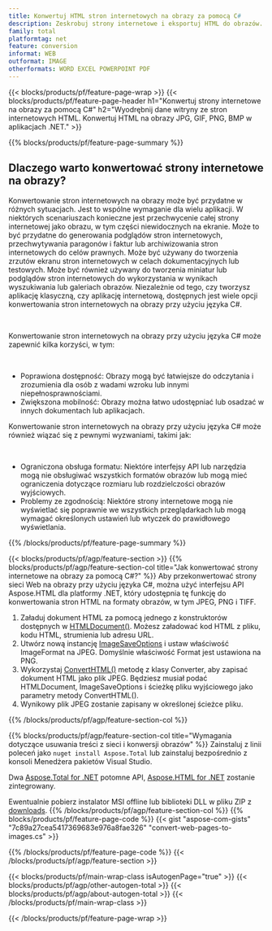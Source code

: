 ```yaml
---
title: Konwertuj HTML stron internetowych na obrazy za pomocą C#
description: Zeskrobuj strony internetowe i eksportuj HTML do obrazów. Twórz aplikacje .NET, aby zgarniać dane ze stron internetowych do formatu JPEG, PNG, GIF, BMP itp. 
family: total
platformtag: net
feature: conversion
informat: WEB
outformat: IMAGE
otherformats: WORD EXCEL POWERPOINT PDF
---
```

{{< blocks/products/pf/feature-page-wrap >}}
{{< blocks/products/pf/feature-page-header h1="Konwertuj strony internetowe na obrazy za pomocą C#" h2="Wyodrębnij dane witryny ze stron internetowych HTML. Konwertuj HTML na obrazy JPG, GIF, PNG, BMP w aplikacjach .NET." >}}

{{% blocks/products/pf/feature-page-summary %}}

<h2 class="heading-border">Dlaczego warto konwertować strony internetowe na obrazy?</h2>
<p>Konwertowanie stron internetowych na obrazy może być przydatne w różnych sytuacjach. Jest to wspólne wymaganie dla wielu aplikacji. W niektórych scenariuszach konieczne jest przechwycenie całej strony internetowej jako obrazu, w tym części niewidocznych na ekranie. Może to być przydatne do generowania podglądów stron internetowych, przechwytywania paragonów i faktur lub archiwizowania stron internetowych do celów prawnych. Może być używany do tworzenia zrzutów ekranu stron internetowych w celach dokumentacyjnych lub testowych. Może być również używany do tworzenia miniatur lub podglądów stron internetowych do wykorzystania w wynikach wyszukiwania lub galeriach obrazów. Niezależnie od tego, czy tworzysz aplikację klasyczną, czy aplikację internetową, dostępnych jest wiele opcji konwertowania stron internetowych na obrazy przy użyciu języka C#.</p><br />

<p>Konwertowanie stron internetowych na obrazy przy użyciu języka C# może zapewnić kilka korzyści, w tym:</p><br />
<ul>
<li>Poprawiona dostępność: Obrazy mogą być łatwiejsze do odczytania i zrozumienia dla osób z wadami wzroku lub innymi niepełnosprawnościami.</li>
<li>Zwiększona mobilność: Obrazy można łatwo udostępniać lub osadzać w innych dokumentach lub aplikacjach.</li>
</ul>
<p>Konwertowanie stron internetowych na obrazy przy użyciu języka C# może również wiązać się z pewnymi wyzwaniami, takimi jak:</p><br />
<ul>
<li>Ograniczona obsługa formatu: Niektóre interfejsy API lub narzędzia mogą nie obsługiwać wszystkich formatów obrazów lub mogą mieć ograniczenia dotyczące rozmiaru lub rozdzielczości obrazów wyjściowych.</li>
<li>Problemy ze zgodnością: Niektóre strony internetowe mogą nie wyświetlać się poprawnie we wszystkich przeglądarkach lub mogą wymagać określonych ustawień lub wtyczek do prawidłowego wyświetlania.</li>
</ul>
{{% /blocks/products/pf/feature-page-summary  %}}

{{< blocks/products/pf/agp/feature-section >}}
{{% blocks/products/pf/agp/feature-section-col title="Jak konwertować strony internetowe na obrazy za pomocą C#?" %}}
Aby przekonwertować strony sieci Web na obrazy przy użyciu języka C#, można użyć interfejsu API Aspose.HTML dla platformy .NET, który udostępnia tę funkcję do konwertowania stron HTML na formaty obrazów, w tym JPEG, PNG i TIFF.</p>

1. Załaduj dokument HTML za pomocą jednego z konstruktorów dostępnych w [HTMLDocument()](https://reference.aspose.com/html/net/aspose.html/htmldocument/). Możesz załadować kod HTML z pliku, kodu HTML, strumienia lub adresu URL.
2. Utwórz nową instancję [ImageSaveOptions](https://reference.aspose.com/html/net/aspose.html.saving/imagesaveoptions/) i ustaw właściwość ImageFormat na JPEG. Domyślnie właściwość Format jest ustawiona na PNG.
3. Wykorzystaj [ConvertHTML()](https://reference.aspose.com/html/net/aspose.html.converters/converter/converthtml/) metodę z klasy Converter, aby zapisać dokument HTML jako plik JPEG. Będziesz musiał podać HTMLDocument, ImageSaveOptions i ścieżkę pliku wyjściowego jako parametry metody ConvertHTML().
4. Wynikowy plik JPEG zostanie zapisany w określonej ścieżce pliku.
 
{{% /blocks/products/pf/agp/feature-section-col %}}

{{% blocks/products/pf/agp/feature-section-col title="Wymagania dotyczące usuwania treści z sieci i konwersji obrazów" %}}
Zainstaluj z linii poleceń jako ```nuget install Aspose.Total``` lub zainstaluj bezpośrednio z konsoli Menedżera pakietów Visual Studio.

Dwa [Aspose.Total for .NET](https://products.aspose.com/total/net/) potomne API, [Aspose.HTML for .NET](https://products.aspose.com/html/net/) zostanie zintegrowany.

Ewentualnie pobierz instalator MSI offline lub biblioteki DLL w pliku ZIP z [downloads](https://releases.aspose.com/total/net).
{{% /blocks/products/pf/agp/feature-section-col %}}
{{% blocks/products/pf/feature-page-code %}}
{{< gist "aspose-com-gists" "7c89a27cea5417369683e976a8fae326" "convert-web-pages-to-images.cs" >}}

{{% /blocks/products/pf/feature-page-code %}}
{{< /blocks/products/pf/agp/feature-section >}}

{{< blocks/products/pf/main-wrap-class isAutogenPage="true" >}}
{{< blocks/products/pf/agp/other-autogen-total >}}
{{< blocks/products/pf/agp/about-autogen-total >}}
{{< /blocks/products/pf/main-wrap-class >}}

{{< /blocks/products/pf/feature-page-wrap >}}